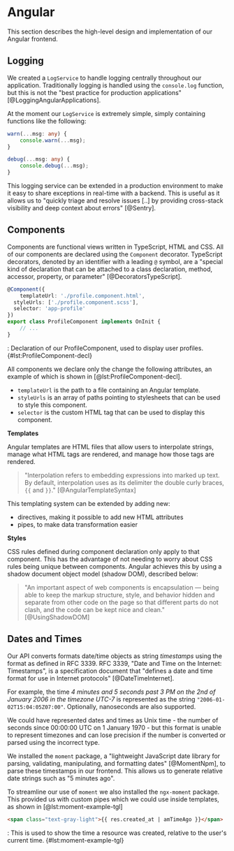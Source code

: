 # Angular

This section describes the high-level design and implementation of our Angular frontend.

## Logging

We created a `LogService` to handle logging centrally throughout our application. Traditionally logging is handled using the `console.log` function, but this is not the "best practice for production applications" [@LoggingAngularApplications].

At the moment our `LogService` is extremely simple, simply containing functions like the following:

```ts
warn(...msg: any) {
    console.warn(...msg);
}

debug(...msg: any) {
    console.debug(...msg);
}
```

This logging service can be extended in a production environment to make it easy to share exceptions in real-time with a backend. This is useful as it allows us to "quickly triage and resolve issues [..] by providing cross-stack visibility and deep context about errors" [@Sentry].

## Components

Components are functional views written in TypeScript, HTML and CSS. All of our components are declared using the `Component` decorator. TypeScript decorators, denoted by an identifier with a leading `@` symbol, are a "special kind of declaration that can be attached to a class declaration, method, accessor, property, or parameter" [@DecoratorsTypeScript].

```ts
@Component({
    templateUrl: './profile.component.html',
  styleUrls: ['./profile.component.scss'],
  selector: 'app-profile'
})
export class ProfileComponent implements OnInit {
    // ...
}
```
: Declaration of our ProfileComponent, used to display user profiles. {#lst:ProfileComponent-decl}

All components we declare only the change the following attributes, an example of which is shown in [@lst:ProfileComponent-decl].

- `templateUrl` is the path to a file containing an Angular template.
- `styleUrls` is an array of paths pointing to stylesheets that can be used to style this component.
- `selector` is the custom HTML tag that can be used to display this component.

**Templates**

Angular templates are HTML files that allow users to interpolate strings, manage what HTML tags are rendered, and manage how those tags are rendered.

> "Interpolation refers to embedding expressions into marked up text. By default, interpolation uses as its delimiter the double curly braces, `{{` and `}}`." [@AngularTemplateSyntax]

This templating system can be extended by adding new:

- directives, making it possible to add new HTML attributes
- pipes, to make data transformation easier

**Styles**

CSS rules defined during component declaration only apply to that component. This has the advantage of not needing to worry about CSS rules being unique between components. Angular achieves this by using a shadow document object model (shadow DOM), described below:

> "An important aspect of web components is encapsulation — being able to keep the markup structure, style, and behavior hidden and separate from other code on the page so that different parts do not clash, and the code can be kept nice and clean." [@UsingShadowDOM]

## Dates and Times

Our API converts formats date/time objects as string _timestamps_ using the format as defined in RFC 3339. RFC 3339, "Date and Time on the Internet: Timestamps", is a specification document that "defines a date and time format for use in Internet protocols" [@DateTimeInternet].

For example, the time _4 minutes and 5 seconds past 3 PM on the 2nd of January 2006 in the timezone UTC-7_ is represented as the string `"2006-01-02T15:04:05Z07:00"`. Optionally, nanoseconds are also supported.

We could have represented dates and times as Unix time - the number of seconds since 00:00:00 UTC on 1 January 1970 - but this format is unable to represent timezones and can lose precision if the number is converted or parsed using the incorrect type.

We installed the `moment` package, a "lightweight JavaScript date library for parsing, validating, manipulating, and formatting dates" [@MomentNpm], to parse these timestamps in our frontend. This allows us to generate relative date strings such as "5 minutes ago".

To streamline our use of `moment` we also installed the `ngx-moment` package. This provided us with custom pipes which we could use inside templates, as shown in [@lst:moment-example-tgl]

```html
<span class="text-gray-light">{{ res.created_at | amTimeAgo }}</span>
```
: This is used to show the time a resource was created, relative to the user's current time. {#lst:moment-example-tgl}
